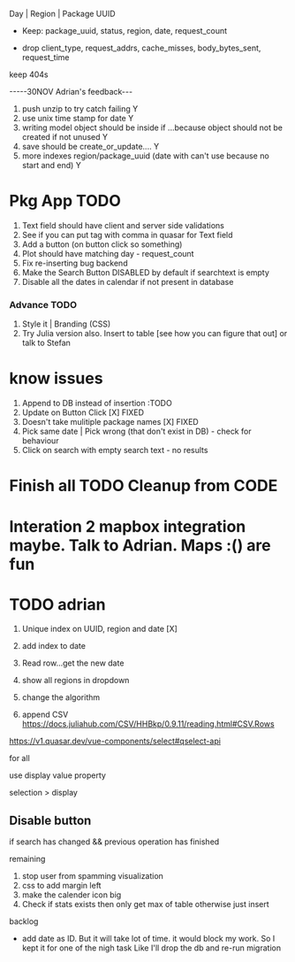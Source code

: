 Day | Region | Package UUID

* Keep: package_uuid, status, region, date, request_count


* drop client_type, request_addrs, cache_misses, body_bytes_sent, request_time

keep 404s


-----30NOV Adrian's feedback---
1) push unzip to try catch failing            Y
2) use unix time stamp for date              Y
3) writing model object should be inside if ...because object should not be created if not unused       Y
4) save should be create_or_update....     Y
5) more indexes region/package_uuid (date with can't use because no start and end) Y


# Pkg App TODO

1) Text field should have client and server side validations
2) See if you can put tag with comma in quasar for Text field
3) Add a button (on button click so something)
4) Plot should have matching day - request_count
5) Fix re-inserting bug backend
6) Make the Search Button DISABLED by default if searchtext is empty
7) Disable all the dates in calendar if not present in database

### Advance TODO

1) Style it | Branding (CSS)
2) Try Julia version also. Insert to table [see how you can figure that out] or talk to Stefan


# know issues

1) Append to DB instead of insertion :TODO
2) Update on Button Click   [X] FIXED
3) Doesn't take mulitiple package names [X] FIXED
4) Pick same date | Pick wrong (that don't exist in DB) - check for behaviour
5) Click on search with empty search text - no results


# Finish all TODO Cleanup from CODE



# Interation 2 mapbox integration maybe. Talk to Adrian. Maps :() are fun


# TODO adrian
1) Unique index on UUID, region and date [X]
2) add index to date


3) Read row...get the new date

4) show all regions in dropdown
5) change the algorithm

6) append CSV 
https://docs.juliahub.com/CSV/HHBkp/0.9.11/reading.html#CSV.Rows

https://v1.quasar.dev/vue-components/select#qselect-api


for all

use display value property 

selection > display 


Disable button
----
if search has changed && previous operation has finished



remaining 
1) stop user from spamming visualization
2) css to add margin left
3) make the calender icon big
4) Check if stats exists then only get max of table otherwise just insert

backlog
- add date as ID. But it will take lot of time. it would block my work. So I kept it for one of the nigh task
  Like I'll drop the db and re-run migration